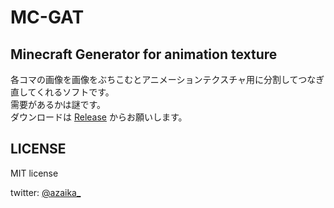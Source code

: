 # MC-GAT
## Minecraft Generator for animation texture
各コマの画像を画像をぶちこむとアニメーションテクスチャ用に分割してつなぎ直してくれるソフトです。  
需要があるかは謎です。  
ダウンロードは [Release](https://github.com/azaika/mc-gat/releases) からお願いします。

## LICENSE
MIT license

twitter: [@azaika_](http://www.twitter.com/azaika_)